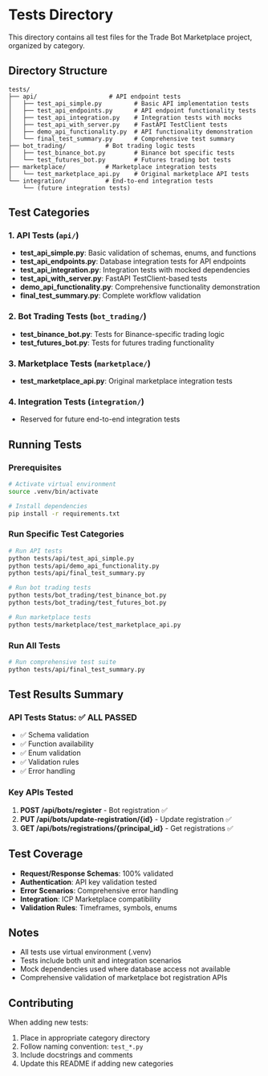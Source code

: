# Tests Directory

This directory contains all test files for the Trade Bot Marketplace project, organized by category.

## Directory Structure

```
tests/
├── api/                    # API endpoint tests
│   ├── test_api_simple.py         # Basic API implementation tests
│   ├── test_api_endpoints.py      # API endpoint functionality tests
│   ├── test_api_integration.py    # Integration tests with mocks
│   ├── test_api_with_server.py    # FastAPI TestClient tests
│   ├── demo_api_functionality.py  # API functionality demonstration
│   └── final_test_summary.py      # Comprehensive test summary
├── bot_trading/           # Bot trading logic tests
│   ├── test_binance_bot.py        # Binance bot specific tests
│   └── test_futures_bot.py        # Futures trading bot tests
├── marketplace/           # Marketplace integration tests
│   └── test_marketplace_api.py    # Original marketplace API tests
└── integration/           # End-to-end integration tests
    └── (future integration tests)
```

## Test Categories

### 1. API Tests (`api/`)
- **test_api_simple.py**: Basic validation of schemas, enums, and functions
- **test_api_endpoints.py**: Database integration tests for API endpoints
- **test_api_integration.py**: Integration tests with mocked dependencies
- **test_api_with_server.py**: FastAPI TestClient-based tests
- **demo_api_functionality.py**: Comprehensive functionality demonstration
- **final_test_summary.py**: Complete workflow validation

### 2. Bot Trading Tests (`bot_trading/`)
- **test_binance_bot.py**: Tests for Binance-specific trading logic
- **test_futures_bot.py**: Tests for futures trading functionality

### 3. Marketplace Tests (`marketplace/`)
- **test_marketplace_api.py**: Original marketplace integration tests

### 4. Integration Tests (`integration/`)
- Reserved for future end-to-end integration tests

## Running Tests

### Prerequisites
```bash
# Activate virtual environment
source .venv/bin/activate

# Install dependencies
pip install -r requirements.txt
```

### Run Specific Test Categories

```bash
# Run API tests
python tests/api/test_api_simple.py
python tests/api/demo_api_functionality.py
python tests/api/final_test_summary.py

# Run bot trading tests
python tests/bot_trading/test_binance_bot.py
python tests/bot_trading/test_futures_bot.py

# Run marketplace tests
python tests/marketplace/test_marketplace_api.py
```

### Run All Tests
```bash
# Run comprehensive test suite
python tests/api/final_test_summary.py
```

## Test Results Summary

### API Tests Status: ✅ ALL PASSED
- ✅ Schema validation
- ✅ Function availability
- ✅ Enum validation
- ✅ Validation rules
- ✅ Error handling

### Key APIs Tested
1. **POST /api/bots/register** - Bot registration ✅
2. **PUT /api/bots/update-registration/{id}** - Update registration ✅
3. **GET /api/bots/registrations/{principal_id}** - Get registrations ✅

## Test Coverage

- **Request/Response Schemas**: 100% validated
- **Authentication**: API key validation tested
- **Error Scenarios**: Comprehensive error handling
- **Integration**: ICP Marketplace compatibility
- **Validation Rules**: Timeframes, symbols, enums

## Notes

- All tests use virtual environment (.venv)
- Tests include both unit and integration scenarios
- Mock dependencies used where database access not available
- Comprehensive validation of marketplace bot registration APIs

## Contributing

When adding new tests:
1. Place in appropriate category directory
2. Follow naming convention: `test_*.py`
3. Include docstrings and comments
4. Update this README if adding new categories
